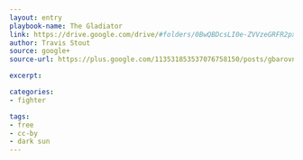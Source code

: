 ```yaml
---
layout: entry
playbook-name: The Gladiator
link: https://drive.google.com/drive/#folders/0BwQBDcsLI0e-ZVVzeGRFR2pxUW8
author: Travis Stout
source: google+
source-url: https://plus.google.com/113531853537076758150/posts/gbarovnS27E

excerpt:

categories:
- fighter

tags:
- free
- cc-by
- dark sun
---
```

